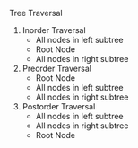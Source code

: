 Tree Traversal

1. Inorder Traversal
    - All nodes in left subtree
    - Root Node
    - All nodes in right subtree
2. Preorder Traversal
    - Root Node
    - All nodes in left subtree
    - All nodes in right subtree
3. Postorder Traversal
    - All nodes in left subtree
    - All nodes in right subtree
    - Root Node